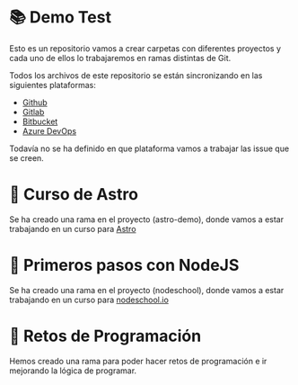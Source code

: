 # 📚 Demo Test
Esto es un repositorio vamos a crear carpetas con diferentes proyectos y cada uno de ellos lo trabajaremos en ramas distintas de Git.

Todos los archivos de este repositorio se están sincronizando en las siguientes plataformas:
- [Github](https://github.com/sanzcarlos/)
- [Gitlab](https://gitlab.com/sanzcarlos/)
- [Bitbucket](https://bitbucket.org/sanzcarlos/)
- [Azure DevOps](https://dev.azure.com/sanzcarlos/)

Todavía no se ha definido en que plataforma vamos a trabajar las issue que se creen.

# 📖 Curso de Astro 
Se ha creado una rama en el proyecto (astro-demo), donde vamos a estar trabajando en un curso para [Astro](https://astro.build)

# 📖 Primeros pasos con NodeJS
Se ha creado una rama en el proyecto (nodeschool), donde vamos a estar trabajando en un curso para [nodeschool.io](https://nodeschool.io/es/)

# 📖 Retos de Programación
Hemos creado una rama para poder hacer retos de programación e ir mejorando la lógica de programar.